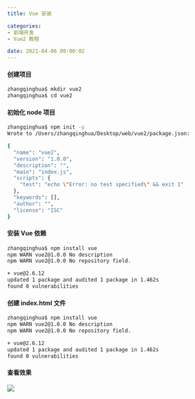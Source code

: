 ```yaml
---
title: Vue 安装

categories:
- 前端开发
- Vue2 教程

date: 2021-04-06 00:00:02
---
```

#### 创建项目

```bash
zhangqinghua$ mkdir vue2
zhangqinghua$ cd vue2 
```

#### 初始化 node 项目

```bash
zhangqinghua$ npm init -y
Wrote to /Users/zhangqinghua/Desktop/web/vue2/package.json:

{
  "name": "vue2",
  "version": "1.0.0",
  "description": "",
  "main": "index.js",
  "scripts": {
    "test": "echo \"Error: no test specified\" && exit 1"
  },
  "keywords": [],
  "author": "",
  "license": "ISC"
}
```

#### 安装 Vue 依赖

```bash
zhangqinghua$ npm install vue
npm WARN vue2@1.0.0 No description
npm WARN vue2@1.0.0 No repository field.

+ vue@2.6.12
updated 1 package and audited 1 package in 1.462s
found 0 vulnerabilities
```

#### 创建 index.html 文件

```html
zhangqinghua$ npm install vue
npm WARN vue2@1.0.0 No description
npm WARN vue2@1.0.0 No repository field.

+ vue@2.6.12
updated 1 package and audited 1 package in 1.462s
found 0 vulnerabilities
```

#### 查看效果
![](https://cdn.jsdelivr.net/gh/zhangqinghua/hexo_image/20210406125205.png)

